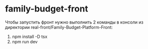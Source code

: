 # family-budget-front

Чтобы запустить фронт нужно выполнить 2 команды в консоли из директории real-front/Family-Budget-Platform-Front:
1) npm install -D tsx
2) npm run dev
